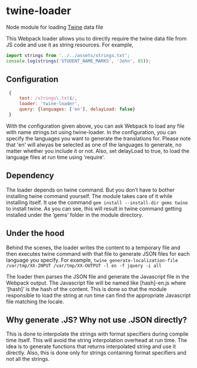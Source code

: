 # twine-loader
Node module for loading [Twine](https://github.com/scelis/twine) data file

This Webpack loader allows you to directly require the twine data file from JS code and use it as string resources. For example,

```javascript
import strings from '../../assets/strings.txt';
console.log(strings('STUDENT_NAME_MARKS', 'John', 85));
```

## Configuration
```javascript
 {
     test: /strings\.txt$/, 
     loader: 'twine-loader', 
     query: {languages: ['en'], delayLoad: false}
 }
```
With the configuration given above, you can ask Webpack to load any file with name strings.txt using twine-loader. In the configuration, you can specify the languages you want to generate the translations for. Please note that 'en' will alwyas be selected as one of the languages to generate, no matter whether you include it or not. Also, set delayLoad to true, to load the language files at run time using 'require'. 


## Dependency

The loader depends on twine command. But you don’t have to bother installing twine command yourself. The module takes care of it while installing itself. It use the command ```gem install --install-dir gems twine``` to install twine. As you can see, this will result in twine command getting installed under the ‘gems’ folder in the module directory. 


## Under the hood

Behind the scenes, the loader writes the content to a temporary file and then executes twine command with that file to generate JSON files for each language you specify. For example, 
```twine generate-localization-file /var/tmp/XX-INPUT /var/tmp/XX-OUTPUT -l en -f jquery -i all```

The loader then parses the JSON file and generate the Javascript file in the Webpack output. The Javascript file will be named like [hash]-en.js where ‘[hash]’ is the hash of the content. This is done so that the module responsible to load the string at run time can find the appropriate Javascript file matching the locale. 


## Why generate .JS? Why not use .JSON directly?

This is done to interpolate the strings with format specifiers during compile time itself. This will avoid the string interpolation overhead at run time. The idea is to generate functions that returns interpolated string and use it directly. Also, this is done only for strings containing format specifiers and not all the strings. 
